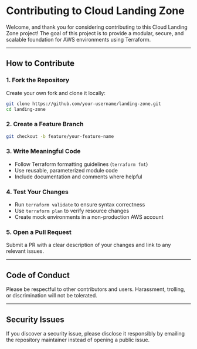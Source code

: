 
# Contributing to Cloud Landing Zone

Welcome, and thank you for considering contributing to this Cloud Landing Zone project! The goal of this project is to provide a modular, secure, and scalable foundation for AWS environments using Terraform.

---

## How to Contribute

### 1. Fork the Repository
Create your own fork and clone it locally:
```bash
git clone https://github.com/your-username/landing-zone.git
cd landing-zone
```

### 2. Create a Feature Branch
```bash
git checkout -b feature/your-feature-name
```

### 3. Write Meaningful Code
- Follow Terraform formatting guidelines (`terraform fmt`)
- Use reusable, parameterized module code
- Include documentation and comments where helpful

### 4. Test Your Changes
- Run `terraform validate` to ensure syntax correctness
- Use `terraform plan` to verify resource changes
- Create mock environments in a non-production AWS account

### 5. Open a Pull Request
Submit a PR with a clear description of your changes and link to any relevant issues.

---

## Code of Conduct
Please be respectful to other contributors and users. Harassment, trolling, or discrimination will not be tolerated.

---

## Security Issues
If you discover a security issue, please disclose it responsibly by emailing the repository maintainer instead of opening a public issue.
